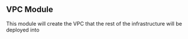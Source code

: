 ## VPC Module
This module will create the VPC that the rest of the infrastructure will be deployed into
